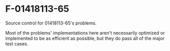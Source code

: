 # F-01418113-65
Source control for 01418113-65's problems.

Most of the problems' implementations here aren't necessarily optimized or implemented to be as efficient as possible, but they do pass all of the major test cases.

